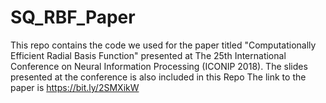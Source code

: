# SQ_RBF_Paper
This repo contains the code we used for the paper titled
"Computationally Efficient Radial Basis Function" presented at 
The 25th International Conference on Neural Information Processing (ICONIP 2018). The slides presented at the conference is also included in this Repo
The link to the paper is https://bit.ly/2SMXikW

